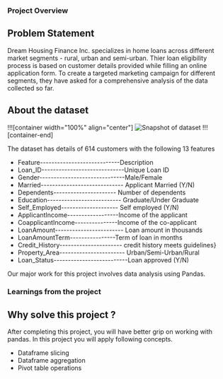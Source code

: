 ### Project Overview

 ## Problem Statement

Dream Housing Finance Inc. specializes in home loans across different market segments - rural, urban and semi-urban. Thier loan eligibility process is based on customer details provided while filling an online application form. To create a targeted marketing campaign for different segments, they have asked for a comprehensive analysis of the data collected so far.

## About the dataset

!!![container width="100%" align="center"]
![Snapshot of dataset](https://storage.googleapis.com/ga-commit-live-prod-live-data/account/b92/11111111-1111-1111-1111-000000000000/b-115/dc396f44-e383-4ac0-99e5-f380ce41a07c/file.PNG)
!!![container-end]


The dataset has details of 614 customers with the following 13 features

-  Feature----------------------------Description
- Loan_ID-----------------------------Unique Loan ID
- Gender------------------------------Male/Female
- Married----------------------------- Applicant Married (Y/N)
- Dependents---------------------- Number of dependents
- Education-------------------------- Graduate/Under Graduate
- Self_Employed-------------------- Self employed (Y/N)
- ApplicantIncome------------------Income of the applicant
- CoapplicantIncome---------------Income of the co-applicant
- LoanAmount------------------------ Loan amount in thousands
- LoanAmountTerm----------------Term of loan in months
- Credit_History---------------------- credit history meets guidelines}
- Property_Area----------------------- Urban/Semi-Urban/Rural
- Loan_Status--------------------------Loan approved (Y/N)


Our major work for this project involves data analysis using Pandas.



### Learnings from the project

 ## Why solve this project ?

After completing this project, you will have better grip on working with pandas. In this project you will apply following concepts.

- Dataframe slicing
- Dataframe aggregation
- Pivot table operations


